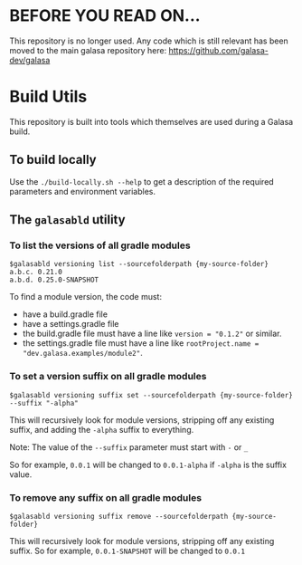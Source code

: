 # BEFORE YOU READ ON...

This repository is no longer used. Any code which is still relevant has been moved to the main galasa
repository here: https://github.com/galasa-dev/galasa

# Build Utils

This repository is built into tools which themselves are used during a Galasa build.

## To build locally
Use the `./build-locally.sh --help` to get a description of the required parameters and environment variables.

## The `galasabld` utility


### To list the versions of all gradle modules

```
$galasabld versioning list --sourcefolderpath {my-source-folder}
a.b.c. 0.21.0
a.b.d. 0.25.0-SNAPSHOT
```

To find a module version, the code must:
- have a build.gradle file
- have a settings.gradle file
- the build.gradle file must have a line like `version = "0.1.2"` or similar.
- the settings.gradle file must have a line like `rootProject.name = "dev.galasa.examples/module2"`.

### To set a version suffix on all gradle modules
```
$galasabld versioning suffix set --sourcefolderpath {my-source-folder} --suffix "-alpha"
```
This will recursively look for module versions, stripping off any existing suffix, and adding the `-alpha` suffix to everything.

Note: The value of the `--suffix` parameter must start with `-` or `_`

So for example, `0.0.1` will be changed to `0.0.1-alpha` if `-alpha` is the suffix value.

### To remove any suffix on all gradle modules
```
$galasabld versioning suffix remove --sourcefolderpath {my-source-folder}
```
This will recursively look for module versions, stripping off any existing suffix.
So for example, `0.0.1-SNAPSHOT` will be changed to `0.0.1`
